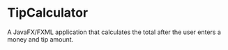 # TipCalculator
A JavaFX/FXML application that calculates the total after the user enters a money and tip amount.
